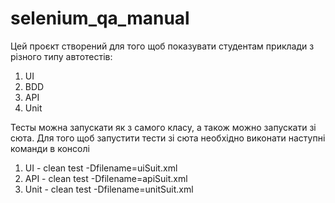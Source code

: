 # selenium_qa_manual
Цей проєкт створений для того щоб показувати студентам приклади з різного типу автотестів:
1. UI
2. BDD
3. API 
4. Unit

Тесты можна запускати як з самого класу, а також можно запускати зі сюта. 
Для того щоб запустити тести зі сюта необхідно виконати наступні команди в консолі
1. UI - clean test -Dfilename=uiSuit.xml
2. API - clean test -Dfilename=apiSuit.xml
3. Unit - clean test -Dfilename=unitSuit.xml